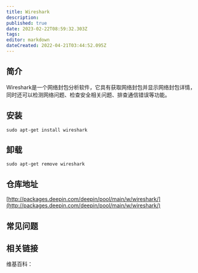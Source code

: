 ```yaml
---
title: Wireshark
description: 
published: true
date: 2023-02-22T08:59:32.303Z
tags: 
editor: markdown
dateCreated: 2022-04-21T03:44:52.095Z
---
```


## 简介

Wireshark是一个网络封包分析软件，它具有获取网络封包并显示网络封包详情，同时还可以检测网络问题、检查安全相关问题、排查通信错误等功能。

## 安装

`sudo apt-get install wireshark`

## 卸载

`sudo apt-get remove wireshark`

## 仓库地址

[http://packages.deepin.com/deepin/pool/main/w/wireshark/](http://packages.deepin.com/deepin/pool/main/w/wireshark/)

## 常见问题

## 相关链接

维基百科：
